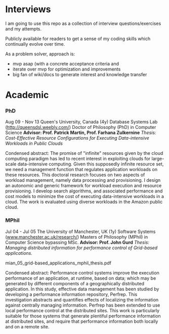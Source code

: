 # Interviews

I am going to use this repo as a collection of interview questions/exercises and my attempts.

Publicly available for readers to get a sense of my coding skills which continually evolve over time.

As a problem solver, approach is:
- mvp asap (with a concrete acceptance criteria and 
- iterate over mvp for optimization and improvements
- big fan of wiki/docs to generate interest and knowledge transfer

# Academic
### PhD
Aug 09 - Nov 13	Queen's University, Canada 
(4y)	Database Systems Lab	(http://queensdsl.weebly.com/) 
	Doctor of Philosophy (PhD) in Computer Science
**Advisor: Prof. Patrick Martin, Prof. Farhana Zulkernine**
*Thesis: Cost-Effective Resource Configurations for Executing Data-intensive Workloads in Public Clouds*

Condensed abstract:
The promise of "infinite" resources given by the cloud computing paradigm has led to recent interest in exploiting clouds for large-scale data-intensive computing. Given this supposedly infinite resource set, we need a management function that regulates application workloads on these resources. This doctoral research focuses on two aspects of workload management, namely data processing and provisioning. I design an autonomic and generic framework for workload execution and resource provisioning. I develop search algorithms, and associated performance and cost models to minimize the cost of executing data-intensive workloads in a cloud. The work is evaluated using diverse workloads in the Amazon public cloud.

### MPhil
Jul 04 - Jul 05	The University of Manchester, UK
(1y)	Software Systems	(www.manchester.ac.uk/research/) 
	Masters of Philosophy (MPhil) in Computer Science bypassing MSc.
**Advisor: Prof. John Gurd**
*Thesis: Managing distributed information for performance control of Grid-based applications.* 

mian_05_grid-based_applications_mphil_thesis.pdf

Condensed abstract:
Performance control systems improve the execution performance of an application, at runtime, based on data; which may be generated by different components of a geographically distributed application. In this study, effective data management has been studied by developing a performance information repository, Perfrep. This investigation abstracts and quantifies effects of localizing the information against centrally managing information. Perfrep has been extended to use local performance control at the distributed sites. This work is particularly suitable for those systems that generate plentiful performance information at distributed sites, and require that performance information both locally and on a remote site.
